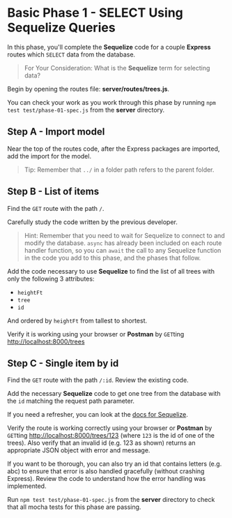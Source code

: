 # Basic Phase 1 - SELECT Using Sequelize Queries

In this phase, you'll complete the **Sequelize** code for a couple **Express**
routes which `SELECT` data from the database.

> For Your Consideration: What is the **Sequelize** term for selecting data?

Begin by opening the routes file: __server/routes/trees.js__.

You can check your work as you work through this phase by running `npm test test/phase-01-spec.js` from the __server__ directory.

## Step A - Import model

Near the top of the routes code, after the Express packages are imported, add
the import for the model.

> Tip: Remember that `../` in a folder path refers to the parent folder.

## Step B - List of items

Find the `GET` route with the path `/`.

Carefully study the code written by the previous developer.

> Hint: Remember that you need to wait for Sequelize to connect to and modify
> the database. `async` has already been included on each route handler
> function, so you can `await` the call to any Sequelize function in the code
> you add to this phase, and the phases that follow.

Add the code necessary to use **Sequelize** to find the list of all trees with
only the following 3 attributes:

* `heightFt`
* `tree`
* `id`

And ordered by `heightFt` from tallest to shortest.

Verify it is working using your browser or **Postman** by `GET`ting
[http://localhost:8000/trees][trees-list]

## Step C - Single item by id

Find the `GET` route with the path `/:id`.  Review the existing code.

Add the necessary **Sequelize** code to get one tree from the database with the
`id` matching the request path parameter.

If you need a refresher, you can look at the
[docs for Sequelize][docs-find-by-pk].

Verify the route is working correctly using your browser or **Postman** by
`GET`ting [http://localhost:8000/trees/123][one-tree] (where `123` is the id of
one of the trees). Also verify that an invalid id (e.g. 123 as shown) returns an
appropriate JSON object with error and message.

If you want to be thorough, you can also try an id that contains letters (e.g.
abc) to ensure that error is also handled gracefully (without crashing Express).
Review the code to understand how the error handling was implemented.

Run  `npm test test/phase-01-spec.js` from the __server__ directory to check
that all mocha tests for this phase are passing.

[trees-list]: http://localhost:8000/trees
[docs-find-by-pk]: https://sequelize.org/master/class/src/model.js~Model.html#static-method-findByPk
[one-tree]: http://localhost:8000/trees/123
